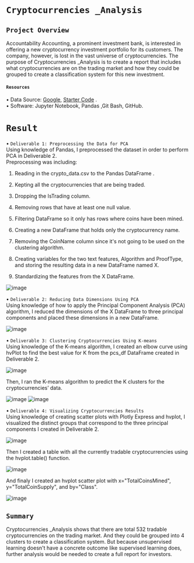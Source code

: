 # `Cryptocurrencies _Analysis`

## `Project Overview ` <br/>

Accountability Accounting, a prominent investment bank, is interested in offering a new cryptocurrency investment portfolio for its customers. The company, however, is lost in the vast universe of cryptocurrencies. The purpose of Cryptocurrencies _Analysis is  to create a report that includes what cryptocurrencies are on the trading market and how they could be grouped to create a classification system for this new investment. <br/>

#### `Resources` <br/>
• Data Source: [Google](https://www.google.com/), [Starter Code](https://github.com/Valeriia161/Cryptocurrencies/blob/main/Starter_Code/Crypto_clustering_started_code.ipynb) . <br/> 
•	Software: Jupyter Notebook, Pandas ,Git Bash, GitHub. <br/>

# `Result ` <br/>
•	`Deliverable 1: Preprocessing the Data for PCA`   <br/>
Using  knowledge of Pandas, I preprocessed the dataset in order to perform PCA in Deliverable 2. <br/>
Preprocessing was including: <br/>
1.	Reading in the crypto_data.csv to the Pandas DataFrame .  <br/>
2.	Kepting all the cryptocurrencies that are being traded. <br/>
3.	Dropping the IsTrading column. <br/>
4.	Removing rows that have at least one null value. <br/>
5.	Filtering DataFrame so it only has rows where coins have been mined. <br/>
6.	Creating a new DataFrame that holds only the cryptocurrency name. <br/>
7.	Removing the CoinName column since it's not going to be used on the clustering algorithm. <br/>

8.	Creating variables for the two text features, Algorithm and ProofType, and storing the resulting data in a new DataFrame named X. <br/>
9.	Standardizing the features from the X DataFrame. <br/>

![image](https://user-images.githubusercontent.com/110998103/206725177-e2ec86d6-a7c3-4fec-b71f-cbb90556d054.png)


•	`Deliverable 2: Reducing Data Dimensions Using PCA`  <br/>
Using knowledge of how to apply the Principal Component Analysis (PCA) algorithm, I reduced the dimensions of the X DataFrame to three principal components and placed these dimensions in a new DataFrame. <br/>


![image](https://user-images.githubusercontent.com/110998103/206726803-f2396ba1-5f2c-49aa-9427-fed83f963b8c.png)


•	`Deliverable 3: Clustering Cryptocurrencies Using K-means` <br/>
Using knowledge of the K-means algorithm, I created an elbow curve using hvPlot to find the best value for K from the pcs_df DataFrame created in Deliverable 2. <br/>

![image](https://user-images.githubusercontent.com/110998103/206727483-ac2fca37-d33e-4f93-bc73-2c9f8a3c70ef.png)


Then, I ran the K-means algorithm to predict the K clusters for the cryptocurrencies’ data. <br/>

![image](https://user-images.githubusercontent.com/110998103/206727713-6f2cbc5c-d30c-4229-84b8-e86ffe015e2d.png)
![image](https://user-images.githubusercontent.com/110998103/206727859-c669e607-cfc4-4a81-86da-5b335855b475.png)



•	`Deliverable 4: Visualizing Cryptocurrencies Results`  <br/>
Using knowledge of creating scatter plots with Plotly Express and hvplot, I visualized the distinct groups that correspond to the three principal components I created in Deliverable 2. <br/>

![image](https://user-images.githubusercontent.com/110998103/206728826-266d8c4f-7658-42c3-b720-c8efb15a836a.png)


Then I created a table with all the currently tradable cryptocurrencies using the hvplot.table() function. <br/>

![image](https://user-images.githubusercontent.com/110998103/206728977-776c5ede-ab5a-4d02-be67-ccf6235b8eb3.png)

And finaly I created an hvplot scatter plot with x="TotalCoinsMined", y="TotalCoinSupply", and by="Class". <br/>

![image](https://user-images.githubusercontent.com/110998103/206729566-43d73731-24f6-49a2-852d-9affffc43f13.png)

##  `Summary` <br/>

Cryptocurrencies _Analysis  shows that there are total 532 tradable cryptocurrencies on the trading market. 
And they could be grouped into 4 clusters to create a classification system.
But because unsupervised learning doesn't have a concrete outcome like supervised learning does,  further analysis would be needed to create a full  report for investors.

